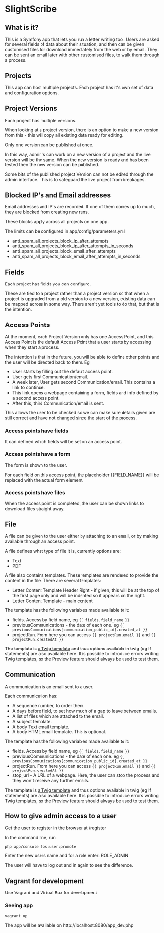 # SlightScribe



## What is it?

This is a Symfony app that lets you run a letter writing tool. Users are asked for several fields of data about their situation, and then can be given customised files for download immediately from the web or by email. They can be sent an email later with other customised files, to walk them through a process.


## Projects

This app can host multiple projects. Each project has it's own set of data and configuration options.

## Project Versions

Each project has multiple versions.

When looking at a project version, there is an option to make a new version from this - this will copy all existing data ready for editing.

Only one version can be published at once.

In this way, admin's can work on a new version of a project and the live version will be the same. When the new version is
ready and has been tested then the new version can be published.

Some bits of the published project Version can not be edited through the admin interface. This is to safeguard the live project from breakages.

## Blocked IP's and Email addresses

Email addresses and IP's are recorded. If one of them comes up to much, they are blocked from creating new runs.

These blocks apply across all projects on one app.

The limits can be configured in app/config/parameters.yml

  *  anti_spam_all_projects_block_ip_after_attempts
  *  anti_spam_all_projects_block_ip_after_attempts_in_seconds
  *  anti_spam_all_projects_block_email_after_attempts
  *  anti_spam_all_projects_block_email_after_attempts_in_seconds

## Fields

Each project has fields you can configure.

These are tied to a project rather than a project version so that when a project is upgraded from a old version to a new version, existing data can be mapped across in some way. There aren't yet tools to do that, but that is the intention.

## Access Points

At the moment, each Project Version only has one Access Point, and this Access Point is the default Access Point that a user starts by accessing when they start a process.

The intention is that in the future, you will be able to define other points and the user will be directed back to them. Eg

  * User starts by filling out the default access point.
  * User gets first Communication/email.
  * A week later, User gets second Communication/email. This contains a link to continue.
  * This link opens a webpage containing a form, fields and info defined by a second access point.
  * After this, third Communication/email is sent.

This allows the user to be checked so we can make sure details given are still correct and have not changed since the start of the process.

### Access points have fields

It can defined which fields will be set on an access point.

### Access points have a form

The form is shown to the user.

For each field on this access point, the placeholder {{FIELD_NAME}} will be replaced with the actual form element.

### Access points have files

When the access point is completed, the user can be shown links to download files straight away.

## File

A file can be given to the user either by attaching to an email, or by making available through an access point.

A file defines what type of file it is, currently options are:

 * Text
 * PDF

 A file also contains templates. These templates are rendered to provide the content in the file. There are several templates:

 * Letter Content Template Header Right - if given, this will be at the top of the first page only and will be indented so it appears on the right.
 * Letter Content Template - main content

The template has the following variables made available to it:

 * fields. Access by field name, eg ```{{ fields.field_name }}```
 * previousCommunications - the date of each one. eg ```{{ previousCommunications[communication_public_id].created_at }}```
 * projectRun. From here you can access ```{{ projectRun.email }}``` and ```{{ projectRun.createdAt }}```

The template is [a Twig template](http://twig.sensiolabs.org/) and thus options available in twig (eg If statements) are also available here. It is possible to introduce errors writing Twig templates, so the Preview feature should always be used to test them.

## Communication

A communication is an email sent to a user.

Each communication has:

 * A sequence number, to order them.
 * A days before field, to set how much of a gap to leave between emails.
 * A list of files which are attached to the email.
 * A subject template.
 * A body Text email template.
 * A body HTML email template. This is optional.

The template has the following variables made available to it:

 * fields. Access by field name, eg ```{{ fields.field_name }}```
 * previousCommunications - the date of each one. eg ```{{ previousCommunications[communication_public_id].created_at }}```
 * projectRun. From here you can access ```{{ projectRun.email }}``` and ```{{ projectRun.createdAt }}```
 * stop_url - A URL of a webpage. Here, the user can stop the process and they won't receive any further emails.

The template is [a Twig template](http://twig.sensiolabs.org/) and thus options available in twig (eg If statements) are also available here. It is possible to introduce errors writing Twig templates, so the Preview feature should always be used to test them.

## How to give admin access to a user

Get the user to register in the browser at /register

In the command line, run

    php app/console fos:user:promote

Enter the new users name and for a role enter: ROLE_ADMIN

The user will have to log out and in again to see the difference.

## Vagrant for development

Use Vagrant and Virtual Box for development

### Seeing app

```
vagrant up
```

The app will be available on http://localhost:8080/app_dev.php

